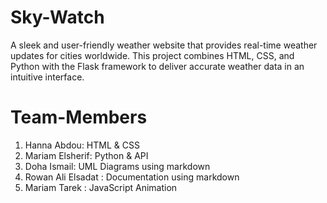 # Sky-Watch
A sleek and user-friendly weather website that provides real-time weather updates for cities worldwide. This project combines HTML, CSS, and Python with the Flask framework to deliver accurate weather data in an intuitive interface.
# Team-Members
1. Hanna Abdou: HTML & CSS
2. Mariam Elsherif: Python & API 
3. Doha Ismail: UML Diagrams using markdown
4. Rowan Ali Elsadat : Documentation using markdown
5. Mariam Tarek : JavaScript Animation
